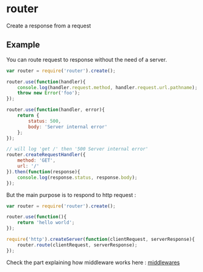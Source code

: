 # router

Create a response from a request

## Example

You can route request to response without the need of a server.

```javascript
var router = require('router').create();

router.use(function(handler){
	console.log(handler.request.method, handler.request.url.pathname);
	throw new Error('foo');
});

router.use(function(handler, error){
	return {
		status: 500,
		body: 'Server internal error'
	};
});

// will log 'get /' then '500 Server internal error'
router.createRequestHandler({
	method: 'GET',
	url: '/'
}).then(function(response){
	console.log(response.status, response.body);
});
```

But the main purpose is to respond to http request :

```javascript
var router = require('router').create();

router.use(function(){
	return 'hello world';
});

require('http').createServer(function(clientRequest, serverResponse){
	router.route(clientRequest, serverResponse);
});
```

Check the part explaining how middleware works here : [middlewares](./middleware)
